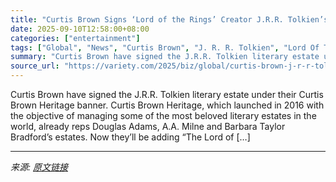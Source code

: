 ```yaml
---
title: "Curtis Brown Signs ‘Lord of the Rings’ Creator J.R.R. Tolkien’s Literary Estate"
date: 2025-09-10T12:58:00+08:00
categories: ["entertainment"]
tags: ["Global", "News", "Curtis Brown", "J. R. R. Tolkien", "Lord Of The Rings", "Tolkien estate"]
summary: "Curtis Brown have signed the J.R.R. Tolkien literary estate under their Curtis Brown Heritage banner. Curtis Brown Heritage, which launched in 2016 with the objective of managing some of the most belo"
source_url: "https://variety.com/2025/biz/global/curtis-brown-j-r-r-tolkien-literary-estate-represent-1236513847/"
---
```


Curtis Brown have signed the J.R.R. Tolkien literary estate under their Curtis Brown Heritage banner. Curtis Brown Heritage, which launched in 2016 with the objective of managing some of the most beloved literary estates in the world, already reps Douglas Adams, A.A. Milne and Barbara Taylor Bradford’s estates. Now they’ll be adding “The Lord of [&#8230;]

---

*来源: [原文链接](https://variety.com/2025/biz/global/curtis-brown-j-r-r-tolkien-literary-estate-represent-1236513847/)*
